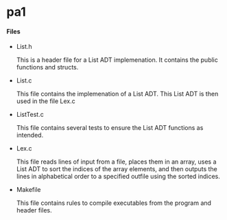 # pa1

#### Files
- List.h
	
	This is a header file for a List ADT implemenation. It contains the public functions and structs.
- List.c 
	
	This file contains the implemenation of a List ADT. This List ADT is then used in the file Lex.c
- ListTest.c
	
	This file contains several tests to ensure the List ADT functions as intended.
- Lex.c 
	
	This file reads lines of input from a file, places them in an array, uses a List ADT to sort the indices of the array elements, and then outputs the lines in alphabetical order to a specified outfile using the sorted indices.
- Makefile 
	
	This file contains rules to compile executables from the program and header files.


